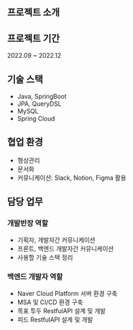 ## 프로젝트 소개

## 프로젝트 기간
2022.09 ~ 2022.12
## 기술 스택
- Java, SpringBoot
- JPA, QueryDSL
- MySQL
- Spring Cloud
## 협업 환경
- 형상관리
- 문서화
- 커뮤니케이션: Slack, Notion, Figma 활용
## 담당 업무
### 개발반장 역할
- 기획자, 개발자간 커뮤니케이션
- 프론트, 백엔드 개발자간 커뮤니케이션
- 사용할 기술 스택 정리
### 백엔드 개발자 역할
- Naver Cloud Platform 서버 환경 구축
- MSA 및 CI/CD 환경 구축
- 목표 투두 RestfulAPI 설계 및 개발
- 피드 RestfulAPI 설계 및 개발